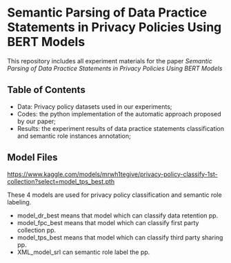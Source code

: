 # Semantic Parsing of Data Practice Statements in Privacy Policies Using BERT Models

This repository includes all experiment materials for the paper *Semantic Parsing of Data Practice Statements in Privacy Policies Using BERT Models*

## Table of Contents

* Data: Privacy policy datasets used in our experiments;
* Codes: the python implementation of the automatic approach proposed by our paper;
* Results: the experiment results of data practice statements classification and semantic role instances annotation;
##  Model Files

https://www.kaggle.com/models/mrwh1tegive/privacy-policy-classify-1st-collection?select=model_tps_best.pth

These 4 models are used for privacy policy classification and semantic role labeling. 

- model_dr_best means that model which can classify data retention pp.
-  model_fpc_best means that model which can classify first party collection pp. 
- model_tps_best means that model which can classify third party sharing pp. 
- XML_model_srl can semantic role label the pp.
